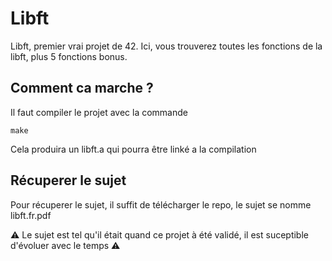 # Libft
Libft, premier vrai projet de 42.
Ici, vous trouverez toutes les fonctions de la libft, plus 5 fonctions bonus.

## Comment ca marche ?

Il faut compiler le projet avec la commande 
```
make
```
Cela produira un libft.a qui pourra être linké a la compilation

## Récuperer le sujet

Pour récuperer le sujet, il suffit de télécharger le repo, le sujet se nomme libft.fr.pdf

⚠️ Le sujet est tel qu'il était quand ce projet à été validé, il est suceptible d'évoluer avec le temps ⚠️
